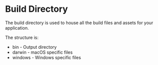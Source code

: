 # Build Directory

The build directory is used to house all the build files and assets for your application. 

The structure is:

* bin - Output directory
* darwin - macOS specific files
* windows - Windows specific files
